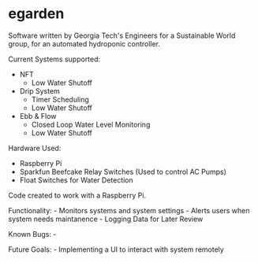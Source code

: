 # egarden

Software written by Georgia Tech's Engineers for a Sustainable World group, 
for an automated hydroponic controller.

Current Systems supported:
- NFT
	- Low Water Shutoff
- Drip System
	- Timer Scheduling
	- Low Water Shutoff 
- Ebb & Flow
	- Closed Loop Water Level Monitoring
	- Low Water Shutoff

Hardware Used:
- Raspberry Pi
- Sparkfun Beefcake Relay Switches (Used to control AC Pumps)
- Float Switches for Water Detection

Code created to work with a Raspberry Pi.

Functionality:
	- Monitors systems and system settings
	- Alerts users when system needs maintanence
	- Logging Data for Later Review

Known Bugs:
	- 



Future Goals: 
	- Implementing a UI to interact with system remotely
